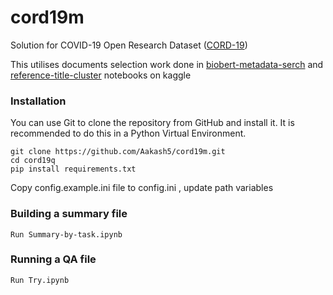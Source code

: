 # cord19m
Solution for COVID-19 Open Research Dataset ([CORD-19](https://www.kaggle.com/allen-institute-for-ai/CORD-19-research-challenge)) 

This utilises documents selection work done in [biobert-metadata-serch](https://www.kaggle.com/sourojit/cord-biobert-search/) and [reference-title-cluster](https://www.kaggle.com/debasmitadas/unsupervised-clustering-covid-research-papers) notebooks on kaggle

### Installation
You can use Git to clone the repository from GitHub and install it. It is recommended to do this in a Python Virtual Environment. 

    git clone https://github.com/Aakash5/cord19m.git
    cd cord19q
    pip install requirements.txt

Copy config.example.ini file to config.ini , update path variables

### Building a summary file

	Run Summary-by-task.ipynb

### Running a QA file

	Run Try.ipynb
